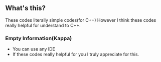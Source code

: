 ## What's this?

These codes literally simple codes(for C++) However I think these codes really helpful for understand to C++.


### Empty Information(Kappa)

* You can use any IDE
* If these codes really helpful for you I truly appreciate for this.
